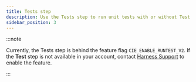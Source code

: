 ```yaml
---
title: Tests step
description: Use the Tests step to run unit tests with or without Test Intelligence.
sidebar_position: 3
---
```


:::note

Currently, the Tests step is behind the feature flag `CIE_ENABLE_RUNTEST_V2`. If the **Test** step is not available in your account, contact [Harness Support](mailto:support@harness.io) to enable the feature.

:::

<!-- Includes TI for Python, Ruby, Java/Kotlin/Scala by default.  Doesn't include C# yet. Don't need Python TI FF for Python TI in Test V2 step. -->